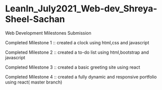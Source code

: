 # LeanIn_July2021_Web-dev_Shreya-Sheel-Sachan
Web Development Milestones Submission

Completed Milestone 1 :: created a clock using html,css and javascript

Completed Milestone 2 :: created a to-do list using html,bootstrap and javascript

Completed Milestone 3 :: created a basic greeting site using react

Completed Milestone 4 :: created a fully dynamic and responsive portfolio using react( master branch)

